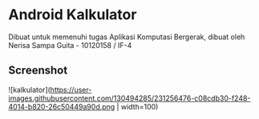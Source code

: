 # Android Kalkulator
Dibuat untuk memenuhi tugas Aplikasi Komputasi Bergerak, dibuat oleh Nerisa Sampa Guita - 10120158 / IF-4

## Screenshot
![kalkulator](https://user-images.githubusercontent.com/130494285/231256476-c08cdb30-f248-4014-b820-26c50449a90d.png | width=100)
